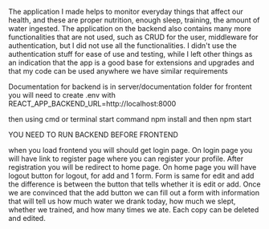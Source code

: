 The application I made helps to monitor everyday things that affect our health, and these are proper nutrition, enough sleep, training, the amount of water ingested. The application on the backend also contains many more functionalities that are not used, such as CRUD for the user, middleware for authentication, but I did not use all the functionalities.
I didn't use the authentication stuff for ease of use and testing, while I left other things as an indication that the app is a good base for extensions and upgrades and that my code can be used anywhere we have similar requirements


Documentation for backend is in server/documentation folder
for frontent you will need to create .env with 
REACT_APP_BACKEND_URL=http://localhost:8000

then using cmd or terminal start command npm install 
and then npm start

YOU NEED TO RUN BACKEND BEFORE FRONTEND

when you load frontend you will should get login page. On login page you will have link to register page where you can register your profile.
After registration you will be redirect to home page.
On home page you will have logout button for logout, for add and 1 form.
Form is same for edit and add the difference is between the button that tells whether it is edit or add. Once we are convinced that the add button we can fill out a form with information that will tell us how much water we drank today, how much we slept, whether we trained, and how many times we ate. Each copy can be deleted and edited.



